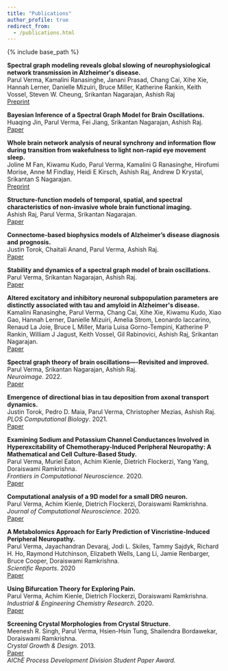 ```yaml
---
title: "Publications"
author_profile: true
redirect_from: 
  - /publications.html
---
```


{% include base_path %}

<!-- Leave two spaces at the end -->  

**Spectral graph modeling reveals global slowing of neurophysiological network transmission in Alzheimer's disease.**  
Parul Verma, Kamalini Ranasinghe, Janani Prasad, Chang Cai, Xihe Xie, Hannah Lerner, Danielle Mizuiri, Bruce Miller, Katherine Rankin, Keith Vossel, Steven W. Cheung, Srikantan Nagarajan, Ashish Raj  
[Preprint](https://assets.researchsquare.com/files/rs-2579392/v2_covered.pdf?c=1679508023)

**Bayesian Inference of a Spectral Graph Model for Brain Oscillations.**  
Huaqing Jin, Parul Verma, Fei Jiang, Srikantan Nagarajan, Ashish Raj.  
[Paper](https://doi.org/10.1016/j.neuroimage.2023.120278)

**Whole brain network analysis of neural synchrony and information flow during transition from wakefulness to light non-rapid eye movement sleep.**  
Joline M Fan, Kiwamu Kudo, Parul Verma, Kamalini G Ranasinghe, Hirofumi Morise, Anne M Findlay, Heidi E Kirsch, Ashish Raj, Andrew D Krystal, Srikantan S Nagarajan.    
[Preprint](https://www.biorxiv.org/content/10.1101/2022.03.09.483562v1)  

**Structure-function models of temporal, spatial, and spectral characteristics of non-invasive whole brain functional imaging.**  
Ashish Raj, Parul Verma, Srikantan Nagarajan.  
[Paper](https://www.frontiersin.org/articles/10.3389/fnins.2022.959557/full)

**Connectome-based biophysics models of Alzheimer’s disease diagnosis and prognosis.**  
Justin Torok, Chaitali Anand, Parul Verma, Ashish Raj.  
[Paper](https://www.sciencedirect.com/science/article/pii/S1931524422001815)

**Stability and dynamics of a spectral graph model of brain oscillations.**  
Parul Verma, Srikantan Nagarajan, Ashish Raj.  
[Paper](https://direct.mit.edu/netn/article/doi/10.1162/netn_a_00263/112205/Stability-and-dynamics-of-a-spectral-graph-model)  

**Altered excitatory and inhibitory neuronal subpopulation parameters are distinctly associated with tau and amyloid in Alzheimer's disease.**  
Kamalini Ranasinghe, Parul Verma, Chang Cai, Xihe Xie, Kiwamu Kudo, Xiao Gao, Hannah Lerner, Danielle Mizuiri, Amelia Strom, Leonardo Iaccarino, Renaud La Joie, Bruce L Miller, Maria Luisa Gorno-Tempini, Katherine P Rankin, William J Jagust, Keith Vossel, Gil Rabinovici, Ashish Raj, Srikantan Nagarajan.  
[Paper](https://elifesciences.org/articles/77850)  

**Spectral graph theory of brain oscillations—-Revisited and improved.**  
Parul Verma, Srikantan Nagarajan, Ashish Raj.  
*Neuroimage*. 2022.  
[Paper](https://www.sciencedirect.com/science/article/pii/S1053811922000490?via%3Dihub)  

**Emergence of directional bias in tau deposition from axonal transport dynamics.**  
Justin Torok, Pedro D. Maia, Parul Verma, Christopher Mezias, Ashish Raj.  
*PLOS Computational Biology*. 2021.  
[Paper](https://journals.plos.org/ploscompbiol/article?id=10.1371/journal.pcbi.1009258)

**Examining Sodium and Potassium Channel Conductances Involved in Hyperexcitability of Chemotherapy-Induced Peripheral Neuropathy: A Mathematical and Cell Culture-Based Study.**  
Parul Verma, Muriel Eaton, Achim Kienle, Dietrich Flockerzi, Yang Yang, Doraiswami Ramkrishna.  
*Frontiers in Computational Neuroscience*. 2020.  
[Paper](https://www.frontiersin.org/articles/10.3389/fncom.2020.564980/full)

**Computational analysis of a 9D model for a small DRG neuron.**  
Parul Verma, Achim Kienle, Dietrich Flockerzi, Doraiswami Ramkrishna.  
*Journal of Computational Neuroscience*. 2020.  
[Paper](https://link.springer.com/article/10.1007/s10827-020-00761-6)  

<!-- Leave two spaces at the end -->

**A Metabolomics Approach for Early Prediction of Vincristine-Induced Peripheral Neuropathy.**  
Parul Verma, Jayachandran Devaraj, Jodi L. Skiles, Tammy Sajdyk, Richard H. Ho, Raymond Hutchinson, Elizabeth Wells, Lang Li, Jamie Renbarger, Bruce Cooper, Doraiswami Ramkrishna.  
*Scientific Reports*. 2020  
[Paper](https://www.nature.com/articles/s41598-020-66815-y)

**Using Bifurcation Theory for Exploring Pain.**  
Parul Verma, Achim Kienle, Dietrich Flockerzi, Doraiswami Ramkrishna.  
*Industrial & Engineering Chemistry Research*. 2020.  
[Paper](https://pubs.acs.org/doi/10.1021/acs.iecr.9b04495)  

<!-- to leave a space: type "&nbsp;" -->

**Screening Crystal Morphologies from Crystal Structure.**  
Meenesh R. Singh, Parul Verma, Hsien-Hsin Tung, Shailendra Bordawekar, Doraiswami Ramkrishna.  
*Crystal Growth & Design*. 2013.  
[Paper](https://www.semanticscholar.org/paper/Screening-Crystal-Morphologies-from-Crystal-Singh-Verma/59290e17f35566385f0f4465bf8e6eb9713940c6)  
*AIChE Process Development Division Student Paper Award.*

<!-- The [DBLP](http://dblp.uni-trier.de/pers/hd/p/Pillutla:Venkata_Krishna) listing provides a comprehensive list of my publications. -->
